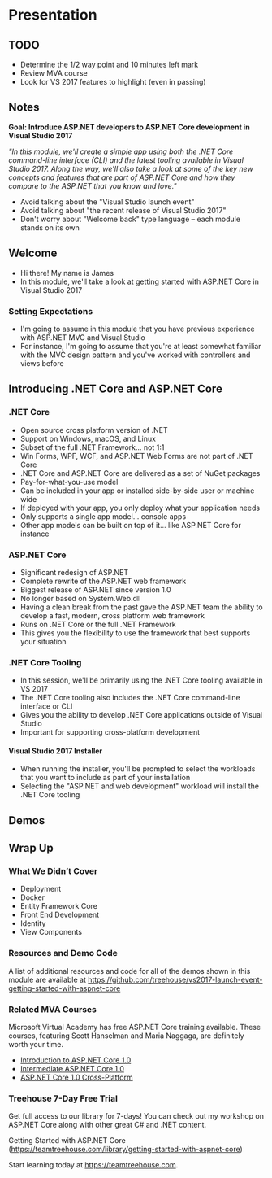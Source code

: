 
# Presentation

## TODO

* Determine the 1/2 way point and 10 minutes left mark
* Review MVA course
* Look for VS 2017 features to highlight (even in passing)

## Notes

__Goal: Introduce ASP.NET developers to ASP.NET Core development in Visual Studio 2017__

_"In this module, we'll create a simple app using both the .NET Core command-line interface (CLI) and the latest tooling available in Visual Studio 2017. Along the way, we'll also take a look at some of the key new concepts and features that are part of ASP.NET Core and how they compare to the ASP.NET that you know and love."_

* Avoid talking about the "Visual Studio launch event"
* Avoid talking about "the recent release of Visual Studio 2017"
* Don't worry about "Welcome back" type language – each module stands on its own

## Welcome

* Hi there! My name is James
* In this module, we'll take a look at getting started with ASP.NET Core in Visual Studio 2017

### Setting Expectations

* I'm going to assume in this module that you have previous experience with ASP.NET MVC and Visual Studio
* For instance, I'm going to assume that you're at least somewhat familiar with the MVC design pattern and you've worked with controllers and views before

## Introducing .NET Core and ASP.NET Core

### .NET Core

* Open source cross platform version of .NET
* Support on Windows, macOS, and Linux
* Subset of the full .NET Framework... not 1:1
 * Win Forms, WPF, WCF, and ASP.NET Web Forms are not part of .NET Core
* .NET Core and ASP.NET Core are delivered as a set of NuGet packages
 * Pay-for-what-you-use model
 * Can be included in your app or installed side-by-side user or machine wide
 * If deployed with your app, you only deploy what your application needs
* Only supports a single app model... console apps
 * Other app models can be built on top of it... like ASP.NET Core for instance

### ASP.NET Core

* Significant redesign of ASP.NET
* Complete rewrite of the ASP.NET web framework
* Biggest release of ASP.NET since version 1.0
* No longer based on System.Web.dll
 * Having a clean break from the past gave the ASP.NET team the ability to develop a fast, modern, cross platform web framework
* Runs on .NET Core or the full .NET Framework
 * This gives you the flexibility to use the framework that best supports your situation

### .NET Core Tooling

* In this session, we'll be primarily using the .NET Core tooling available in VS 2017
* The .NET Core tooling also includes the .NET Core command-line interface or CLI
 * Gives you the ability to develop .NET Core applications outside of Visual Studio
 * Important for supporting cross-platform development

#### Visual Studio 2017 Installer

* When running the installer, you'll be prompted to select the workloads that you want to include as part of your installation
* Selecting the "ASP.NET and web development" workload will install the .NET Core tooling

## Demos

## Wrap Up

### What We Didn’t Cover

* Deployment
* Docker
* Entity Framework Core
* Front End Development
* Identity
* View Components

### Resources and Demo Code

A list of additional resources and code for all of the demos shown in this module are available at https://github.com/treehouse/vs2017-launch-event-getting-started-with-aspnet-core 

### Related MVA Courses

Microsoft Virtual Academy has free ASP.NET Core training available. These courses, featuring Scott Hanselman and Maria Naggaga, are definitely worth your time.

* [Introduction to ASP.NET Core 1.0](https://mva.microsoft.com/en-US/training-courses/introduction-to-aspnet-core-10-16841)
* [Intermediate ASP.NET Core 1.0](https://mva.microsoft.com/en-US/training-courses/intermediate-aspnet-core-10-16964)
* [ASP.NET Core 1.0 Cross-Platform](https://mva.microsoft.com/en-US/training-courses/aspnet-core-10-crossplatform-17039)

### Treehouse 7-Day Free Trial

Get full access to our library for 7-days! You can check out my workshop on ASP.NET Core along with other great C# and .NET content.

Getting Started with ASP.NET Core (https://teamtreehouse.com/library/getting-started-with-aspnet-core)

Start learning today at https://teamtreehouse.com.
